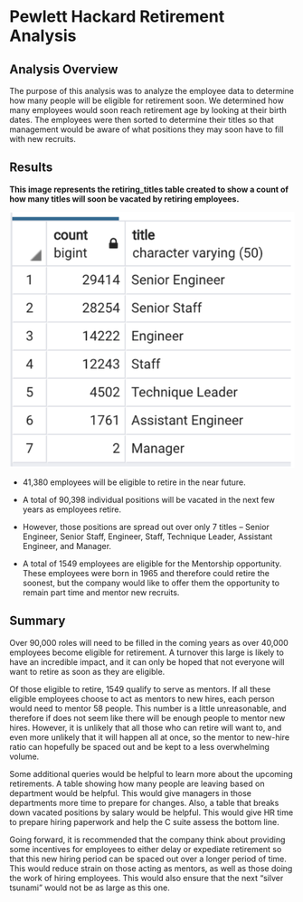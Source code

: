 # Pewlett Hackard Retirement Analysis

## Analysis Overview

The purpose of this analysis was to analyze the employee data to determine how many people will be eligible for retirement soon.  We determined how many employees would soon reach retirement age by looking at their birth dates.  The employees were then sorted to determine their titles so that management would be aware of what positions they may soon have to fill with new recruits.

## Results

**This image represents the retiring_titles table created to show a count of how many titles will soon be vacated by retiring employees.**

![retiring_titles.PNG](https://github.com/Alawler12/Pewlett_Hackard_Analysis/blob/master/retiring_titles.png)

  - 41,380 employees will be eligible to retire in the near future.

  - A total of 90,398 individual positions will be vacated in the next few years as employees retire.  

  - However, those positions are spread out over only 7 titles – Senior Engineer, Senior Staff, Engineer, Staff, Technique Leader, Assistant Engineer, and Manager.

  - A total of 1549 employees are eligible for the Mentorship opportunity.  These employees were born in 1965 and therefore could retire the soonest, but the company would like to offer them the opportunity to remain part time and mentor new recruits.

## Summary

Over 90,000 roles will need to be filled in the coming years as over 40,000 employees become eligible for retirement.  A turnover this large is likely to have an incredible impact, and it can only be hoped that not everyone will want to retire as soon as they are eligible.

Of those eligible to retire, 1549 qualify to serve as mentors.  If all these eligible employees choose to act as mentors to new hires, each person would need to mentor 58 people.  This number is a little unreasonable, and therefore if does not seem like there will be enough people to mentor new hires.  However, it is unlikely that all those who can retire will want to, and even more unlikely that it will happen all at once, so the mentor to new-hire ratio can hopefully be spaced out and be kept to a less overwhelming volume.  

Some additional queries would be helpful to learn more about the upcoming retirements.  A table showing how many people are leaving based on department would be helpful.  This would give managers in those departments more time to prepare for changes.  Also, a table that breaks down vacated positions by salary would be helpful.  This would give HR time to prepare hiring paperwork and help the C suite assess the bottom line.

Going forward, it is recommended that the company think about providing some incentives for employees to either delay or expediate retirement so that this new hiring period can be spaced out over a longer period of time.  This would reduce strain on those acting as mentors, as well as those doing the work of hiring employees.  This would also ensure that the next “silver tsunami” would not be as large as this one.
